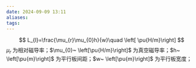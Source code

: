 ```yaml
---
date: 2024-09-09 13:11
aliases: 
tags: 
---
```

$$
L_{l}=\frac{\mu_{r}\mu_{0}h}{w}\quad \left[ \pu{H/m}\right]
$$
$\mu _{r}$ 为相对磁导率；$\mu_{0}~ \left[\pu{H/m}\right]$ 为真空磁导率；$h~ \left[\pu{m}\right]$ 为平行板间距；$w~ \left[\pu{m}\right]$ 为平行板宽度；